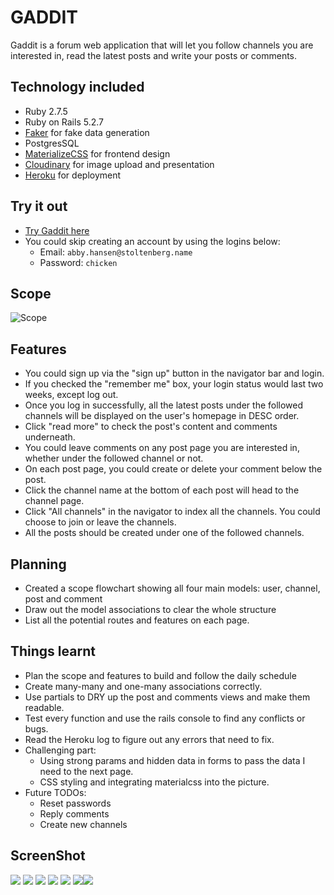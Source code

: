 # GADDIT 

Gaddit is a forum web application that will let you follow channels you are interested in, read the latest posts and write your posts or comments. 


## Technology included

- Ruby 2.7.5
- Ruby on Rails  5.2.7
- [Faker](https://github.com/faker-ruby/faker) for fake data generation
- PostgresSQL
- [MaterializeCSS](https://materializecss.com/media-css.html) for frontend design
- [Cloudinary](https://cloudinary.com) for image upload and presentation
- [Heroku](http://heroku.com) for deployment


## Try it out

- [Try Gaddit here](https://gaddit.herokuapp.com)
- You could skip creating an account by using the logins below: 
  - Email: `abby.hansen@stoltenberg.name`
  - Password: `chicken`



## Scope

![Scope](/app/assets/images/scope.png)

## Features

- You could sign up via the "sign up" button in the navigator bar and login.
- If you checked the "remember me" box, your login status would last two weeks, except log out.
- Once you log in successfully, all the latest posts under the followed channels will be displayed on the user's homepage in DESC order.
- Click "read more" to check the post's content and comments underneath.
- You could leave comments on any post page you are interested in, whether under the followed channel or not. 
- On each post page, you could create or delete your comment below the post. 
- Click the channel name at the bottom of each post will head to the channel page.
- Click "All channels" in the navigator to index all the channels. You could choose to join or leave the channels.
- All the posts should be created under one of the followed channels.


## Planning

- Created a scope flowchart showing all four main models: user, channel, post and comment
- Draw out the model associations to clear the whole structure
- List all the potential routes and features on each page.


## Things learnt 

- Plan the scope and features to build and follow the daily schedule
- Create many-many and one-many associations correctly.
- Use partials to DRY up the post and comments views and make them readable.
- Test every function and use the rails console to find any conflicts or bugs.
- Read the Heroku log to figure out any errors that need to fix.
- Challenging part: 
  - Using strong params and hidden data in forms to pass the data I need to the next page.
  - CSS styling and integrating materialcss into the picture.
- Future TODOs:
  - Reset passwords
  - Reply comments 
  - Create new channels

## ScreenShot
<span><img src="./app/assets/images/W-HomePage.png"/></span>
<span><img src="./app/assets/images/W-ProfilePage.png"></span>
<span><img src="./app/assets/images/W-userHomePage.png"></span>
<span><img src="./app/assets/images/W-ChannelShowPage.png"></span>
<span><img src="./app/assets/images/W-ChannelPage.png"></span>
<span><img src="./app/assets/images/M-HomePage.png" ><img src="./app/assets/images/M-Post&Comment.png"></span>